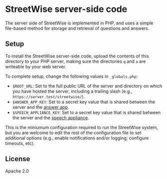 # StreetWise server-side code
The server side of StreetWise is implemented in PHP, and uses a simple file-based method for storage and retrieval of questions and answers.

## Setup
To install the StreetWise server-side code, upload the contents of this directory to your PHP server, making sure the directories `q` and `a` are writeable by your web server.

To complete setup, change the following values in `_globals.php`:
* `$ROOT_URL`: Set to the full public URL of the server and directory on which you have hosted the server, including a trailing slash (e.g., `https://server.test/streetwise/`).
* `$ANSWER_APP_KEY`: Set to a secret key value that is shared between the server and the [answer app](streetwise-app).
* `$SPEECH_APPLIANCE_KEY`: Set to a secret key value that is shared between the server and the [speech appliance](streetwise-appliance).

This is the miniumum configuration required to run the StreetWise system, but you are welcome to edit the rest of the configuration file to set additional options (e.g., enable notifications and/or logging; configure timeouts, etc).

## License
Apache 2.0
